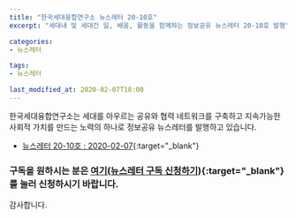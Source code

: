 ```yaml
---
title: "한국세대융합연구소 뉴스레터 20-10호"
excerpt: "세대내 및 세대간 일, 배움, 활동을 함께하는 정보공유 뉴스레터 20-10호 발행"

categories:
- 뉴스레터

tags:
- 뉴스레터

last_modified_at: 2020-02-07T18:00
---
```


한국세대융합연구소는 세대를 아우르는 공유와 협력 네트워크를 구축하고 지속가능한 사회적 가치를 만드는 노력의 하나로 정보공유 뉴스레터를 발행하고 있습니다.

* [뉴스레터 20-10호 : 2020-02-07](https://drive.google.com/uc?id=1fYEfJwdKamhR-GtbWF9CcOx-rdE6vkPH){:target="_blank"}


### 구독을 원하시는 분은 [여기(뉴스레터 구독 신청하기)](https://forms.gle/MJ5gVHCdunBXXWVB7){:target="_blank"} 를 눌러 신청하시기 바랍니다.


감사합니다.